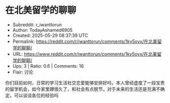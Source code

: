 # 在北美留学的聊聊

- Subreddit: r_iwanttorun
- Author: TodayAshamed6905
- Created: 2025-05-29 08:37:39 UTC
- Permalink: https://reddit.com/r/iwanttorun/comments/1ky5ovx/在北美留学的聊聊/
- URL: https://www.reddit.com/r/iwanttorun/comments/1ky5ovx/在北美留学的聊聊/
- Ups: 3 | Ratio: 0.6 | Comments: 16
- Flair: 讨论


你们目前如何，日常的学习生活社交恋爱能够安排好吗，本人曾经虚度了一段宝贵的留学机会，如今家里蹲很久了，和社会有点脱节，对于未来的生活还是充满不确定。可以谈谈各位的经验吗

